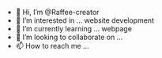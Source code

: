 - 👋 Hi, I’m @Raffee-creator
- 👀 I’m interested in ... website development
- 🌱 I’m currently learning ... webpage
- 💞️ I’m looking to collaborate on ...
- 📫 How to reach me ...

<!---
Raffee-creator/Raffee-creator is a ✨ special ✨ repository because its `README.md` (this file) appears on your GitHub profile.
You can click the Preview link to take a look at your changes.
--->
